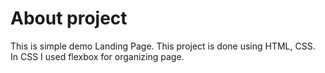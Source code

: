 # About project  
This is simple demo Landing Page. This project is done using HTML, CSS.  
In CSS I used flexbox for organizing page.